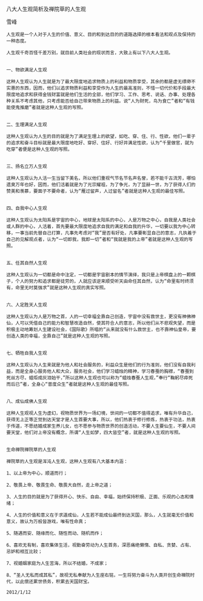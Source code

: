 八大人生观简析及禅院草的人生观

雪峰
    
    
    人生观是一个人对于人生的价值、意义、目的和到达目的的道路选择的根本看法和观点及保持的一种态度。
    
    人生观千奇百怪千差万别，就目前人类社会的现状而言，大致上有以下八大人生观。
    
    
    一、物欲满足人生观
    
    这种人生观认为人生就是为了最大限度地追求物质上的利益和物质享受，其余的都是虚无缥缈不实惠的东西，因而，他们以追求物质利益和享受作为人生的最高准则，不惜一切代价和手段最大限度地追求和获得金钱财富就是他们生活的全部，他们学习、工作、思考、说话、办事、处理各种关系不考虑其他，只考虑能否给自己带来物质上的利益。说“人为财死，鸟为食亡”者和“有钱能使鬼推磨”者就是这种人生观的写照。
    
    
    二、生理满足人生观
    
    这种人生观认为人生的目的就是为了满足生理上的欲望，如吃、穿、住、行、性欲，他们一辈子的追求和奋斗目标就是最大限度地吃好、穿好、住好、行好并满足性欲，认为“千里做官，就为吃穿”者便是这种人生观的写照。
    
    
    三、扬名立万人生观
    
    这种人生观认为人活一生当留下美名，所以他们重视气节名节名声名誉，若不能千古流芳，哪怕遗臭万年也好，因而，他们活着就是为了光宗耀祖，为了争光，为了显赫一世，为了获得人们的赞美和羡慕，要面子不要命者，认为“雁过留声，人过留名”者就是这种人生观的最佳写照。
    
    
    四、自我中心人生观
    
    这种人生观认为太阳系是宇宙的中心，地球是太阳系的中心，人是万物之中心，自我是人类社会或人群的中心，人活着，首先要最大限度地追求自我的满足和自我的升华，一切要以我为中心转移，一事当前先替自己打算，凡事先考虑对“我”是否有好处，凡事要彰显自己的意志，凡执着于自己的见解观点者，认为“一切即我，我即一切”者和“我就是我的上帝”者就是这种人生观的写照。
    
    
    五、任其自然人生观
    
    这种人生观认为一切都是命中注定，一切都是宇宙剧本的情节演绎，我只是上帝棋盘上的一颗棋子，个人的努力和追求都是徒劳的，人就应该逆来顺受听天由命任其自然，认为“命里有时终须有，命里无时莫强求”就是这种人生观的真实写照。
    
    
    六、人定胜天人生观
    
    这种人生观认为人是万物之首，人的一切幸福全靠自己创造，宇宙中没有救世主，更没有神佛神仙，人可以凭借自己的能力和智慧改造自然，使其符合人的意志，所以他们从不悲观失望，而是积极主动地筹划人生建设社会，《国际歌》所唱的“从来就没有什么救世主，也不靠神仙皇帝，要创造人类的幸福，全靠自己”就是这种人生观的写照。
    
    
    七、牺牲自我人生观
    
    这种人生观认为人生来就是为他人和社会服务的，利益众生是他们的行为准则，他们没有自我利益，而是全身心服务他人和大众，服务社会，他们学习蜡烛的精神，学习春蚕的胸襟，“春蚕到死丝方尽，蜡炬成灰泪始干，”所以这种人生观也可以称为“蜡烛春蚕人生观，”奉行“鞠躬尽瘁死而后已”者，全身心“普度众生”者就是这种人生观的最佳写照。
    
    
    八、成仙成佛人生观
    
    这种人生观视人生为虚幻，视物质世界为一场幻境，世间的一切都不值得追求，唯有升华自己，获得无上正等正觉到达天堂才是人生首要大事，所以，他们热衷于修行修炼，热衷于功法，热衷于传道，不愿结婚成家生养儿女，也不愿参与物质世界的创造活动，不要人生要仙生，不要人间要天堂，他们对上帝没有概念，所谓“人生如梦，四大皆空”者，就是这种人生观的写照。
    
    
    生命禅院禅院草的人生观
    
    禅院草的人生观是浑沌人生观，这种人生观有八大基本内涵：

    1、以上帝为中心，顺道而行；

    2、敬畏上帝、敬畏生命、敬畏大自然，走上帝之道；

    3、人生的目的就是为了获得开心、快乐、自由、幸福，始终保持积极、正面、乐观的心态和情绪；

    4、人生的价值和意义在于求道成仙，人生若不能成仙最终到达天国，那么，人生就毫无价值和意义，故认为万般皆游戏，唯有性命真；

    5、随遇而安、随缘而化、随性而动、随机而作；

    6、喜欢无有制，喜欢集体生活，视勤奋劳动为人生首务，深恶痛绝懒惰、自私、贪婪、占有、忌妒和相互比较；

    7、视婚姻家庭为人生苦海，所以不结婚，不成家；

    8、“圣人无私而成其私”，故视无私奉献为人生座右铭，一生将努力奋斗为人类开创生命禅院时代，以此偿还累世债务，积累去天国财宝。
    
    2012/1/12
    
    
    
    
    
